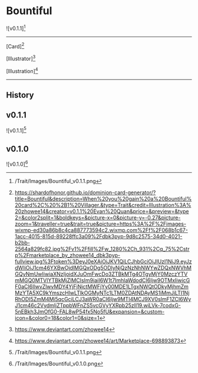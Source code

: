 # Bountiful

![v0.1.1][^v0.1.1]

---

[Card][^Card]

[Illustrator][^Illustrator]

[Illustration][^Illustration]

---

## History

## v0.1.1

![v0.1.1][^v0.1.1]

## v0.1.0

![v0.1.0][^v0.1.0]

[^v0.1.1]: /Trait/Images/Bountiful_v0.1.1.png
[^v0.1.0]: /Trait/Images/Bountiful_v0.1.0.png
[^Card]: https://shardofhonor.github.io/dominion-card-generator/?title=Bountiful&description=When%20you%20gain%20a%20Bountiful%20card%2C%20%2B1%20Villager.&type=Trait&credit=Illustration%3A%20zhowee14&creator=v0.1.1%20Evan%20Quan&price=&preview=&type2=&color2split=1&boldkeys=&picture-x=0&picture-y=-0.27&picture-zoom=1&traveller=true&trait=true&picture=https%3A%2F%2Fimages-wixmp-ed30a86b8c4ca887773594c2.wixmp.com%2Ff%2F068b1c67-1acc-4015-815d-89228ffc3a09%2Fdbk3pyp-9d8c2575-34d0-4021-b2bb-2564a829fc82.jpg%2Fv1%2Ffill%2Fw_1280%2Ch_931%2Cq_75%2Cstrp%2Fmarketplace_by_zhowee14_dbk3pyp-fullview.jpg%3Ftoken%3DeyJ0eXAiOiJKV1QiLCJhbGciOiJIUzI1NiJ9.eyJzdWIiOiJ1cm46YXBwOjdlMGQxODg5ODIyNjQzNzNhNWYwZDQxNWVhMGQyNmUwIiwiaXNzIjoidXJuOmFwcDo3ZTBkMTg4OTgyMjY0MzczYTVmMGQ0MTVlYTBkMjZlMCIsIm9iaiI6W1t7ImhlaWdodCI6Ijw9OTMxIiwicGF0aCI6IlwvZlwvMDY4YjFjNjctMWFjYy00MDE1LTgxNWQtODkyMjhmZmMzYTA5XC9kYmszcHlwLTlkOGMyNTc1LTM0ZDAtNDAyMS1iMmJiLTI1NjRhODI5ZmM4Mi5qcGciLCJ3aWR0aCI6Ijw9MTI4MCJ9XV0sImF1ZCI6WyJ1cm46c2VydmljZTppbWFnZS5vcGVyYXRpb25zIl19.wiLVk-7codxG-5nEBkh3JmOfG0-FAL8wP54fx5No5fU&expansion=&custom-icon=&color0=18&color1=0&size=1
[^Illustrator]: https://www.deviantart.com/zhowee14
[^Illustration]: https://www.deviantart.com/zhowee14/art/Marketplace-698893873
